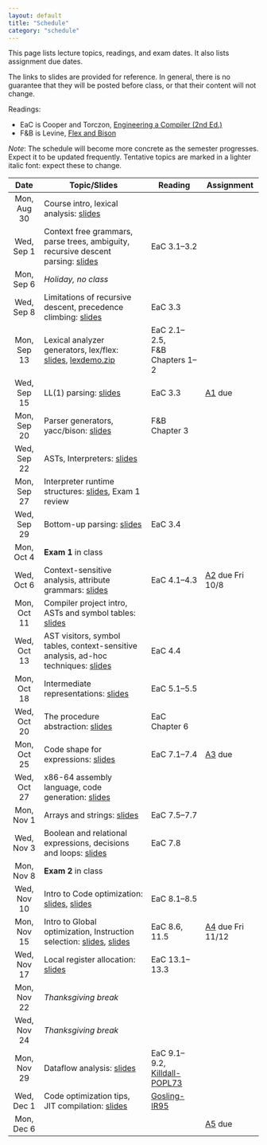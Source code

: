 ```yaml
---
layout: default
title: "Schedule"
category: "schedule"
---
```


This page lists lecture topics, readings, and exam dates.  It also lists assignment due dates.

The links to slides are provided for reference.  In general, there is no guarantee that they will be posted before class, or that their content will not change.

Readings:

* EaC is Cooper and Torczon, [Engineering a Compiler (2nd Ed.)](https://www.elsevier.com/books/engineering-a-compiler/cooper/978-0-12-088478-0)
* F&amp;B is Levine, [Flex and Bison](https://www.oreilly.com/library/view/flex-bison/9780596805418/)

*Note*: The schedule will become more concrete as the semester progresses. Expect it to be updated frequently.  Tentative topics are marked <span class="tentative">in a lighter italic font</span>: expect these to change.

Date               | Topic/Slides | Reading      | Assignment
:----------------: | ------------ | ------------ | ----------
Mon, Aug 30 | Course intro, lexical analysis: [slides](lectures/lecture01-public.pdf)
Wed, Sep 1 | Context free grammars, parse trees, ambiguity, recursive descent parsing: [slides](lectures/lecture02-public.pdf) | EaC 3.1–3.2
Mon, Sep 6 | *Holiday, no class*
Wed, Sep 8 | Limitations of recursive descent, precedence climbing: [slides](lectures/lecture03-public.pdf) | EaC 3.3
Mon, Sep 13 | Lexical analyzer generators, lex/flex: [slides](lectures/lecture04-public.pdf), [lexdemo.zip](lectures/lexdemo.zip) | EaC 2.1–2.5,<br>F&amp;B Chapters 1–2
Wed, Sep 15 | LL(1) parsing: [slides](lectures/lecture05-public.pdf) | EaC 3.3 | [A1](assign/assign01.html) due
Mon, Sep 20 | Parser generators, yacc/bison: [slides](lectures/lecture06-public.pdf)  | F&amp;B Chapter 3
Wed, Sep 22 | ASTs, Interpreters: [slides](lectures/lecture07-public.pdf)  | 
Mon, Sep 27 | Interpreter runtime structures: [slides](lectures/lecture08-public.pdf), Exam 1 review  | <!-- -->
Wed, Sep 29 | Bottom-up parsing: [slides](lectures/lecture09-public.pdf)  |  EaC 3.4
Mon, Oct 4 | **Exam 1** in class
Wed, Oct 6 | Context-sensitive analysis, attribute grammars: [slides](lectures/Context_sensitive_Analysis_I.pdf) | EaC 4.1–4.3 | [A2](assign/assign02.html) due Fri 10/8
Mon, Oct 11 | Compiler project intro, ASTs and symbol tables: [slides](lectures/lecture11-public.pdf)  |  
Wed, Oct 13 | AST visitors, symbol tables, context-sensitive analysis, ad-hoc techniques: [slides](lectures/Context_sensitive_Analysis_II.pdf) | EaC 4.4
Mon, Oct 18 | Intermediate representations: [slides](lectures/Intermediate_Representations.pdf) | EaC 5.1–5.5 |
Wed, Oct 20 | The procedure abstraction: [slides](lectures/The_Procedure_Abstraction_I.pdf) | EaC Chapter 6 |
Mon, Oct 25 | Code shape for expressions: [slides](/lectures/Code_Shape_I_Quick_Intro_to_Code_Generation_+_Code_Shape_for_Expressions.pdf) | EaC 7.1–7.4 |  [A3](assign/assign03.html) due
Wed, Oct 27 | x86-64 assembly language, code generation: [slides](lectures/lecture16-public.pdf) |  | 
Mon, Nov 1 | Arrays and strings: [slides](lectures/Code_Shape_II_Arrays_Aggregates_&_Strings.pdf) | EaC 7.5–7.7 |
Wed, Nov 3 | Boolean and relational expressions, decisions and loops: [slides](lectures/Code_Shape_III_Boolean_and_Relational_Expressions_+_Control_Flow.pdf) | EaC 7.8 | 
Mon, Nov 8 | **Exam 2** in class
Wed, Nov 10 | Intro to Code optimization: [slides](lectures/Introduction_to_Optimization_terminology_&_local_value_numbering.pdf), [slides](lectures/Regional_Optimization_Superlocal_Value_Numbering_and_Loop_Unrolling.pdf) | EaC 8.1–8.5 | <!-- -->
Mon, Nov 15 | Intro to Global optimization, Instruction selection: [slides](lectures/Global_Optimization_Live_Analysis.pdf), [slides](lectures/Introduction_to_Instruction_Selection_and_Peephole_based_Selection.pdf) | EaC 8.6, 11.5 | [A4](assign/assign04.html) due Fri 11/12
Wed, Nov 17 | Local register allocation: [slides](lectures/Local_Register_Allocation_and_Lab_1.pdf) | EaC 13.1–13.3
Mon, Nov 22 | *Thanksgiving break*
Wed, Nov 24 | *Thanksgiving break*
Mon, Nov 29 | Dataflow analysis: [slides](lectures/foster-dataflow.pdf) | EaC 9.1–9.2, [Killdall-POPL73](lectures/killdall-popl73.pdf)
Wed, Dec 1 | Code optimization tips, JIT compilation: [slides](lectures/lecture23-public.pdf) | [Gosling-IR95](https://dl.acm.org/doi/pdf/10.1145/202530.202541) |
Mon, Dec 6 | | | <a href="assign/assign05.html">A5</a> due


<!--
See orig-sched.txt for original schedule for portion of the course
10/6 and later
-->
